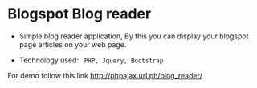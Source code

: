 Blogspot Blog reader
========


* Simple blog reader application, By this you can display your blogspot page articles on your web page.

* Technology used: ``` PHP, Jquery, Bootstrap```

For demo follow this link
http://phpajax.url.ph/blog_reader/ 
